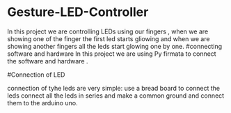 # Gesture-LED-Controller
In this project we are controlling LEDs using our fingers , when we are showing one of the finger the first led starts gliowing and when we are showing another fingers all the leds start glowing one by one.
#connecting software and hardware
In this project we are using Py firmata to connect the software and hardware .

#Connection of LED

connection of tyhe leds are very simple:
use a bread board to connect the leds connect all the leds in series and make a common ground and connect them to the arduino uno.
